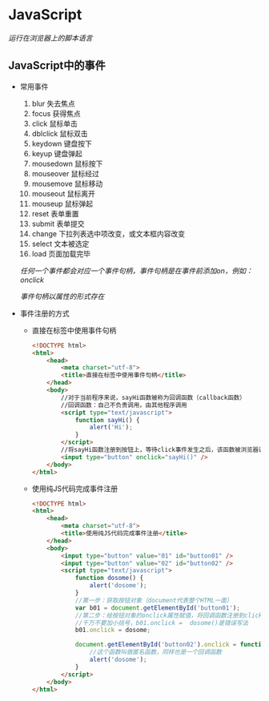 # JavaScript

*运行在浏览器上的脚本语言*

## JavaScript中的事件

- 常用事件

  1. blur 失去焦点
  2. focus 获得焦点
  3. click 鼠标单击
  4. dblclick 鼠标双击
  5. keydown 键盘按下
  6. keyup 键盘弹起
  7. mousedown 鼠标按下
  8. mouseover 鼠标经过
  9. mousemove 鼠标移动
  10. mouseout 鼠标离开
  11. mouseup 鼠标弹起
  12. reset 表单重置
  13. submit 表单提交
  14. change 下拉列表选中项改变，或文本框内容改变
  15. select 文本被选定
  16. load 页面加载完毕

  *任何一个事件都会对应一个事件句柄，事件句柄是在事件前添加on，例如：onclick*

  *事件句柄以属性的形式存在*

  

- 事件注册的方式

  - 直接在标签中使用事件句柄

    ```html
    <!DOCTYPE html>
    <html>
    	<head>
    		<meta charset="utf-8">
    		<title>直接在标签中使用事件句柄</title>
    	</head>
    	<body>
    		//对于当前程序来说，sayHi函数被称为回调函数（callback函数）
    		//回调函数：自己不负责调用，由其他程序调用
    		<script type="text/javascript">
    			function sayHi() {
    				alert('Hi');
    			}
    		</script>
    		//将sayHi函数注册到按钮上，等待click事件发生之后，该函数被浏览器调用
    		<input type="button" onclick="sayHi()" />
    	</body>
    </html>
    
    ```

  - 使用纯JS代码完成事件注册

    ```html
    <!DOCTYPE html>
    <html>
    	<head>
    		<meta charset="utf-8">
    		<title>使用纯JS代码完成事件注册</title>
    	</head>
    	<body>
    		<input type="button" value="01" id="button01" />
    		<input type="button" value="02" id="button02" />
    		<script type="text/javascript">
    			function dosome() {
    				alert('dosome');
    			}
    			//第一步：获取按钮对象（document代表整个HTML一面）
    			var b01 = document.getElementById('button01');
    			//第二步：给按钮对象的onclick属性赋值，将回调函数注册到click事件上
    			//千万不要加小括号，b01.onclick =  dosome()是错误写法
    			b01.onclick = dosome;
    
    			document.getElementById('button02').onclick = function() {
    				//这个函数叫做匿名函数，同样也是一个回调函数
    				alert('dosome');
    			}
    		</script>
    	</body>
    </html>
    
    ```

